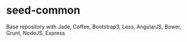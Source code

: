 seed-common
===========

Base repository with Jade, Coffee, Bootstrap3, Less, AngularJS, Bower, Grunt, NodeJS, Express
